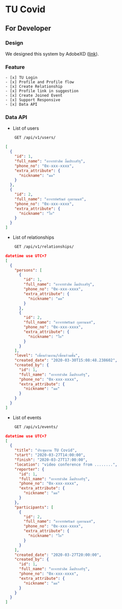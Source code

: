 # TU Covid

## For Developer

### Design

We designed this system by AdobeXD ([link](https://xd.adobe.com/view/71bbb0c4-bda8-41e7-506b-df5e41971bab-078a/)).

### Feature

    - [x] TU Login
    - [x] Profile and Profile flow
    - [x] Create Relationship
    - [x] Profile link in suggestion
    - [x] Create Joined Event
    - [x] Support Responsive
    - [x] Data API

### Data API

- List of users

```sh
    GET /api/v1/users/
```

```json
[
  {
    "id": 1,
    "full_name": "อาจารย์วสิศ ลิ้มประเสริฐ",
    "phone_no": "0x-xxx-xxxx",
    "extra_attribute": {
      "nickname": "มด"
    }
  },
  {
    "id": 2,
    "full_name": "อาจารย์ศรัณย์ กุลยานนท์",
    "phone_no": "0x-xxx-xxxx",
    "extra_attribute": {
      "nickname": "โย"
    }
  }
]
```

- List of relationships

```sh
    GET /api/v1/relationships/
```

```json
datetime use UTC+7
[
  {
    "persons": [
      {
        "id": 1,
        "full_name": "อาจารย์วสิศ ลิ้มประเสริฐ",
        "phone_no": "0x-xxx-xxxx",
        "extra_attribute": {
          "nickname": "มด"
        }
      },
      {
        "id": 2,
        "full_name": "อาจารย์ศรัณย์ กุลยานนท์",
        "phone_no": "0x-xxx-xxxx",
        "extra_attribute": {
          "nickname": "โย"
        }
      }
    ],
    "level": "เพื่อนร่วมงาน/เพื่อนร่วมชั้น",
    "created_date": "2020-03-30T15:08:48.238602",
    "created_by": {
      "id": 1,
      "full_name": "อาจารย์วสิศ ลิ้มประเสริฐ",
      "phone_no": "0x-xxx-xxxx",
      "extra_attribute": {
        "nickname": "มด"
      }
    }
  }
]
```

- List of events

```sh
    GET /api/v1/events/
```

```json
datetime use UTC+7
[
  {
    "title": "ประชุมงาน TU Covid",
    "start": "2020-03-27T14:00:00",
    "finish": "2020-03-27T17:00:00",
    "location": "video conference from ........",
    "reporter": {
      "id": 1,
      "full_name": "อาจารย์วสิศ ลิ้มประเสริฐ",
      "phone_no": "0x-xxx-xxxx",
      "extra_attribute": {
        "nickname": "มด"
      }
    },
    "participants": [
      {
        "id": 2,
        "full_name": "อาจารย์ศรัณย์ กุลยานนท์",
        "phone_no": "0x-xxx-xxxx",
        "extra_attribute": {
          "nickname": "โย"
        }
      }
    ],
    "created_date": "2020-03-27T20:00:00",
    "created_by": {
      "id": 1,
      "full_name": "อาจารย์วสิศ ลิ้มประเสริฐ",
      "phone_no": "0x-xxx-xxxx",
      "extra_attribute": {
        "nickname": "มด"
      }
    }
  }
]
```
